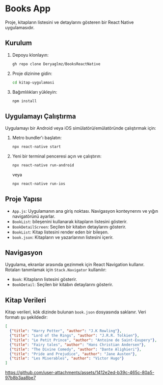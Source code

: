
# Books App

Proje, kitapların listesini ve detaylarını gösteren bir React Native uygulamasıdır.

## Kurulum

1. Depoyu klonlayın:
   ```sh
   gh repo clone Deryaglmz/BooksReactNative
   ```
2. Proje dizinine gidin:
   ```sh
   cd kitap-uygulamasi
   ```
3. Bağımlılıkları yükleyin:
   ```sh
   npm install
   ```

## Uygulamayı Çalıştırma

Uygulamayı bir Android veya iOS simülatörü/emülatöründe çalıştırmak için:

1. Metro bundler'ı başlatın:
   ```sh
   npx react-native start
   ```
2. Yeni bir terminal penceresi açın ve çalıştırın:
   ```sh
   npx react-native run-android
   ```
   veya
   ```sh
   npx react-native run-ios
   ```

## Proje Yapısı

- `App.js`: Uygulamanın ana giriş noktası. Navigasyon konteynerını ve yığın navigatörünü ayarlar.
- `BookList`: bileşenini kullanarak kitapların listesini gösterir.
- `BookDetailScreen`: Seçilen bir kitabın detaylarını gösterir.
- `BookList`: Kitap listesini render eden bir bileşen.
- `book.json`: Kitapların ve yazarlarının listesini içerir.

## Navigasyon

Uygulama, ekranlar arasında gezinmek için React Navigation kullanır. Rotaları tanımlamak için `Stack.Navigator` kullanılır:

- `Book`: Kitapların listesini gösterir.
- `BookDetail`: Seçilen bir kitabın detaylarını gösterir.

## Kitap Verileri

Kitap verileri, kök dizinde bulunan `book.json` dosyasında saklanır. Veri formatı şu şekildedir:

```json
[
  {"title": "Harry Potter", "author": "J.K Rowling"},
  {"title": "Lord of the Rings", "author": "J.R.R. Tolkien"},
  {"title": "Le Petit Prince", "author": "Antoine de Saint-Exupery"},
  {"title": "Fairy tales", "author": "Hans Christian Andersen"},
  {"title": "The Divine Comedy", "author": "Dante Alighieri"},
  {"title": "Pride and Prejudice", "author": "Jane Austen"},
  {"title": "Les Miserables", "author": "Victor Hugo"}
]
```


https://github.com/user-attachments/assets/1412e2ed-b39c-465c-80a5-97b8b3aa8be7

